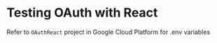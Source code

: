 # Testing OAuth with React
Refer to `OAuthReact` project in Google Cloud Platform for .env variables
